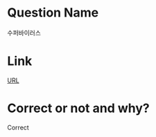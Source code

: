 # Question Name  
수퍼바이러스  

# Link
[URL](https://softeer.ai/practice/info.do?eventIdx=1&psProblemId=391)  

# Correct or not and why?  
Correct  
